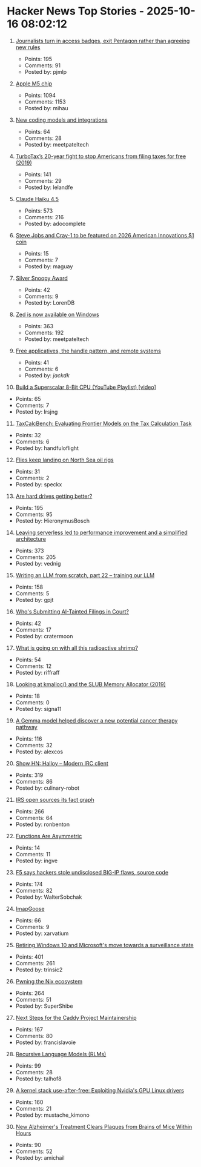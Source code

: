 # Hacker News Top Stories - 2025-10-16 08:02:12

1. [Journalists turn in access badges, exit Pentagon rather than agreeing new rules](https://apnews.com/article/pentagon-press-access-hegseth-trump-restrictions-5d9c2a63e4e03b91fc1546bb09ffbf12)
   - Points: 195
   - Comments: 91
   - Posted by: pjmlp

2. [Apple M5 chip](https://www.apple.com/newsroom/2025/10/apple-unleashes-m5-the-next-big-leap-in-ai-performance-for-apple-silicon/)
   - Points: 1094
   - Comments: 1153
   - Posted by: mihau

3. [New coding models and integrations](https://ollama.com/blog/coding-models)
   - Points: 64
   - Comments: 28
   - Posted by: meetpateltech

4. [TurboTax’s 20-year fight to stop Americans from filing taxes for free (2019)](https://www.propublica.org/article/inside-turbotax-20-year-fight-to-stop-americans-from-filing-their-taxes-for-free)
   - Points: 141
   - Comments: 29
   - Posted by: lelandfe

5. [Claude Haiku 4.5](https://www.anthropic.com/news/claude-haiku-4-5)
   - Points: 573
   - Comments: 216
   - Posted by: adocomplete

6. [Steve Jobs and Cray-1 to be featured on 2026 American Innovations $1 coin](https://www.usmint.gov/news/press-releases/united-states-mint-releases-2026-american-innovation-one-dollar-coin-program-designs)
   - Points: 15
   - Comments: 7
   - Posted by: maguay

7. [Silver Snoopy Award](https://www.nasa.gov/space-flight-awareness/silver-snoopy-award/)
   - Points: 42
   - Comments: 9
   - Posted by: LorenDB

8. [Zed is now available on Windows](https://zed.dev/blog/zed-for-windows-is-here)
   - Points: 363
   - Comments: 192
   - Posted by: meetpateltech

9. [Free applicatives, the handle pattern, and remote systems](https://exploring-better-ways.bellroy.com/free-applicatives-the-handle-pattern-and-remote-systems.html)
   - Points: 41
   - Comments: 6
   - Posted by: _jackdk_

10. [Build a Superscalar 8-Bit CPU (YouTube Playlist) [video]](https://www.youtube.com/watch?v=bwjMLyBU4RU&list=PLyR4neQXqQo5nPdEiMbaEJxWiy_UuyNN4&index=1)
   - Points: 65
   - Comments: 7
   - Posted by: lrsjng

11. [TaxCalcBench: Evaluating Frontier Models on the Tax Calculation Task](https://arxiv.org/abs/2507.16126)
   - Points: 32
   - Comments: 6
   - Posted by: handfuloflight

12. [Flies keep landing on North Sea oil rigs](https://theconversation.com/thousands-of-flies-keep-landing-on-north-sea-oil-rigs-then-taking-off-a-few-hours-later-heres-why-265622)
   - Points: 31
   - Comments: 2
   - Posted by: speckx

13. [Are hard drives getting better?](https://www.backblaze.com/blog/are-hard-drives-getting-better-lets-revisit-the-bathtub-curve/)
   - Points: 195
   - Comments: 95
   - Posted by: HieronymusBosch

14. [Leaving serverless led to performance improvement and a simplified architecture](https://www.unkey.com/blog/serverless-exit)
   - Points: 373
   - Comments: 205
   - Posted by: vednig

15. [Writing an LLM from scratch, part 22 – training our LLM](https://www.gilesthomas.com/2025/10/llm-from-scratch-22-finally-training-our-llm)
   - Points: 158
   - Comments: 5
   - Posted by: gpjt

16. [Who's Submitting AI-Tainted Filings in Court?](https://cyberlaw.stanford.edu/whos-submitting-ai-tainted-filings-in-court/)
   - Points: 42
   - Comments: 17
   - Posted by: cratermoon

17. [What is going on with all this radioactive shrimp?](https://www.consumerreports.org/health/food-safety/radioactive-shrimp-explained-a5493175857/)
   - Points: 54
   - Comments: 12
   - Posted by: riffraff

18. [Looking at kmalloc() and the SLUB Memory Allocator (2019)](https://ruffell.nz/programming/writeups/2019/02/15/looking-at-kmalloc-and-the-slub-memory-allocator.html)
   - Points: 18
   - Comments: 0
   - Posted by: signa11

19. [A Gemma model helped discover a new potential cancer therapy pathway](https://blog.google/technology/ai/google-gemma-ai-cancer-therapy-discovery/)
   - Points: 116
   - Comments: 32
   - Posted by: alexcos

20. [Show HN: Halloy – Modern IRC client](https://github.com/squidowl/halloy)
   - Points: 319
   - Comments: 86
   - Posted by: culinary-robot

21. [IRS open sources its fact graph](https://github.com/IRS-Public/fact-graph)
   - Points: 266
   - Comments: 64
   - Posted by: ronbenton

22. [Functions Are Asymmetric](https://www.elbeno.com/blog/?p=1804)
   - Points: 14
   - Comments: 11
   - Posted by: ingve

23. [F5 says hackers stole undisclosed BIG-IP flaws, source code](https://www.bleepingcomputer.com/news/security/f5-says-hackers-stole-undisclosed-big-ip-flaws-source-code/)
   - Points: 174
   - Comments: 82
   - Posted by: WalterSobchak

24. [ImapGoose](https://whynothugo.nl/journal/2025/10/15/introducing-imapgoose/)
   - Points: 66
   - Comments: 9
   - Posted by: xarvatium

25. [Retiring Windows 10 and Microsoft's move towards a surveillance state](https://www.scottrlarson.com/publications/publication-windows-move-towards-surveillance/)
   - Points: 401
   - Comments: 261
   - Posted by: trinsic2

26. [Pwning the Nix ecosystem](https://ptrpa.ws/nixpkgs-actions-abuse)
   - Points: 264
   - Comments: 51
   - Posted by: SuperShibe

27. [Next Steps for the Caddy Project Maintainership](https://caddy.community/t/next-steps-for-the-caddy-project-maintainership/33076)
   - Points: 167
   - Comments: 80
   - Posted by: francislavoie

28. [Recursive Language Models (RLMs)](https://alexzhang13.github.io/blog/2025/rlm/)
   - Points: 99
   - Comments: 28
   - Posted by: talhof8

29. [A kernel stack use-after-free: Exploiting Nvidia's GPU Linux drivers](https://blog.quarkslab.com/./nvidia_gpu_kernel_vmalloc_exploit.html)
   - Points: 160
   - Comments: 21
   - Posted by: mustache_kimono

30. [New Alzheimer's Treatment Clears Plaques from Brains of Mice Within Hours](https://www.sciencealert.com/new-alzheimers-treatment-clears-plaques-from-brains-of-mice-within-hours)
   - Points: 90
   - Comments: 52
   - Posted by: amichail

